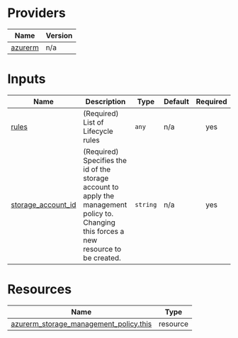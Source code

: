 <!-- BEGIN_AUTOMATIC_TF_DOCS -->




# Providers

| Name | Version |
|------|---------|
| <a name="provider_azurerm"></a> [azurerm](#provider\_azurerm) | n/a |



# Inputs

| Name | Description | Type | Default | Required |
|------|-------------|------|---------|:--------:|
| <a name="input_rules"></a> [rules](#input\_rules) | (Required) List of Lifecycle rules | `any` | n/a | yes |
| <a name="input_storage_account_id"></a> [storage\_account\_id](#input\_storage\_account\_id) | (Required) Specifies the id of the storage account to apply the management policy to. Changing this forces a new resource to be created. | `string` | n/a | yes |



# Resources

| Name | Type |
|------|------|
| [azurerm_storage_management_policy.this](https://registry.terraform.io/providers/hashicorp/azurerm/latest/docs/resources/storage_management_policy) | resource |
<!-- END_AUTOMATIC_TF_DOCS -->